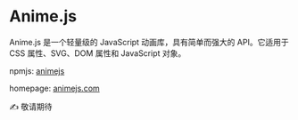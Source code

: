 # Anime.js

Anime.js 是一个轻量级的 JavaScript 动画库，具有简单而强大的 API。它适用于 CSS 属性、SVG、DOM 属性和 JavaScript 对象。

npmjs: [animejs](https://www.npmjs.com/package/animejs)

homepage: [animejs.com](https://animejs.com/)

✍ 敬请期待
